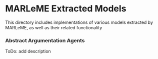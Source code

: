 # MARLeME Extracted Models

This directory includes implementations of various models extracted by MARLeME, as well as their related functionality


### Abstract Argumentation Agents

ToDo: add description 
